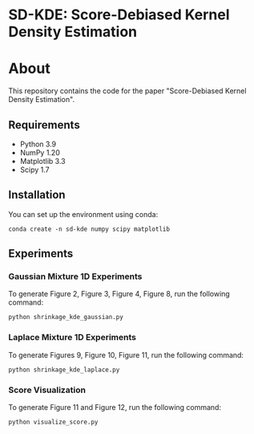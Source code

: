 # SD-KDE: Score-Debiased Kernel Density Estimation

# About
This repository contains the code for the paper "Score-Debiased Kernel Density Estimation".

## Requirements
- Python 3.9
- NumPy 1.20
- Matplotlib 3.3
- Scipy 1.7

## Installation
You can set up the environment using conda:
```
conda create -n sd-kde numpy scipy matplotlib
```

## Experiments

### Gaussian Mixture 1D Experiments
To generate Figure 2, Figure 3, Figure 4, Figure 8, run the following command:
```
python shrinkage_kde_gaussian.py
```

### Laplace Mixture 1D Experiments
To generate Figures 9, Figure 10, Figure 11, run the following command:
```
python shrinkage_kde_laplace.py
```
### Score Visualization
To generate Figure 11 and Figure 12, run the following command:
```
python visualize_score.py
```


